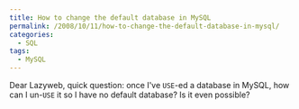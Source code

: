 ```yaml
---
title: How to change the default database in MySQL
permalink: /2008/10/11/how-to-change-the-default-database-in-mysql/
categories:
  - SQL
tags:
  - MySQL
---
```

Dear Lazyweb, quick question: once I've `USE`-ed a database in MySQL, how can I un-`USE` it so I have no default database? Is it even possible?
